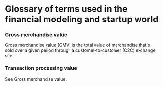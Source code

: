 # Glossary of terms used in the financial modeling and startup world
### Gross merchandise value
Gross merchandise value (GMV) is the total value of merchandise that's sold over a given period through a customer-to-customer (C2C) exchange site.
### Transaction processing value
See Gross merchandise value.
